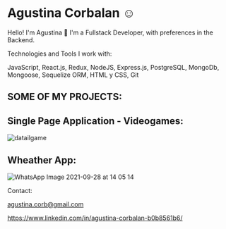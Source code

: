
# Agustina Corbalan ☺



Hello! I'm Agustina 👋
I'm a Fullstack Developer, with preferences in the Backend.



Technologies and Tools I work with:

JavaScript,
React.js,
Redux,
NodeJS,
Express.js,
PostgreSQL,
MongoDb,
Mongoose,
Sequelize ORM,
HTML y CSS,
Git


SOME OF MY PROJECTS:
 ---
Single Page Application - Videogames:
 ---
![datailgame](https://user-images.githubusercontent.com/73036102/135509028-cd91e564-8c33-4d8b-843f-da1230ee4c6d.jpg)

Wheather App:
 ---
![WhatsApp Image 2021-09-28 at 14 05 14](https://user-images.githubusercontent.com/73036102/135509570-d3bb1e11-b61e-4e49-af38-be11f7a4e3e2.jpeg)


Contact:

agustina.corb@gmail.com

https://www.linkedin.com/in/agustina-corbalan-b0b8561b6/
